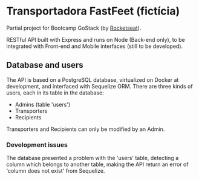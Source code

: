 # Transportadora FastFeet (fictícia)

Partial project for Bootcamp GoStack
(by [Rocketseat](https://github.com/Rocketseat)).

RESTful API built with Express and runs on Node (Back-end only), to be
integrated with Front-end and Mobile interfaces (still to be developed).

## Database and users

The API is based on a PostgreSQL database, virtualized on Docker at development,
and interfaced with Sequelize ORM.
There are three kinds of users, each in its table in the database:

- Admins (table 'users')
- Transporters
- Recipients

Transporters and Recipients can only be modified by an Admin.

### Development issues

The database presented a problem with the 'users' table, detecting a column
which belongs to another table, making the API return an error of
'column does not exist' from Sequelize.
